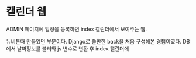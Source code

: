 # 캘린더 웹

ADMIN 페이지에 일정을 등록하면 index 캘린더에서 보여주는 웹.

뉴비톤때 만들었던 부분이다. Django로 쓸만한 back을 처음 구성해본 경험이였다.
DB에서 날짜정보를 불러와 js 변수로 변환 후 index 캘린더에 
